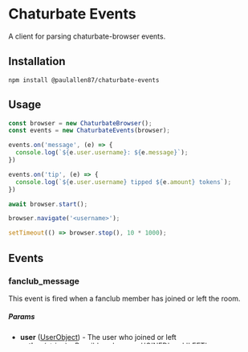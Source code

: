 Chaturbate Events
=========

A client for parsing chaturbate-browser events.

## Installation

```shell
npm install @paulallen87/chaturbate-events
```

## Usage

```javascript
const browser = new ChaturbateBrowser();
const events = new ChaturbateEvents(browser);

events.on('message', (e) => {
  console.log(`${e.user.username}: ${e.message}`);
})

events.on('tip', (e) => {
  console.log(`${e.user.username} tipped ${e.amount} tokens`);
})

await browser.start();

browser.navigate('<username>');

setTimeout(() => browser.stop(), 10 * 1000);
```

## Events

### **fanclub_message**

This event is fired when a fanclub member has joined or left the room.

##### Params
* **user** ([UserObject](#user-objects)) - The user who joined or left
* **action** (string) - Possible values are 'JOINED' and 'LEFT'

### **kick**

This event is fired when a user is kicked from the room.

##### Params
* **target** (string) - The username of the user who was kicked

### **message**

This event is fired when a chat message is received.

##### Params
* **user** ([UserObject](#user-objects)) - The user who sent the message
* **message** (string) - The content of the message

### **moderator_message**

This event is fired when a moderator has joined or left the room.

##### Params
* **user** ([UserObject](#user-objects)) - The user who joined or left
* **action** (string) - Possible values are 'JOINED' and 'LEFT'

### **notice**

This event is fired when a notice is received.

##### Params
* **message** (string) - The content of the notice message

### **purchase**

This event is fired when a purchase has been made.

##### Params
* **message** (string) - The content of the purchase message

### **room_message**

This event is fired when a room message is received (goal status updates).

##### Params
* **message** (string) - The content of the room message

### **silence**

This event is fired when a user is silenced.

##### Params
* **source** (string) - The username of the user that initiated the silence
* **target** (string) - The username of the user that has been silenced

### **tip**

This event is fired when a tip is received.

##### Params
* **user** ([UserObject](#user-objects)) - The user who sent the tip
* **amount** (number) - The amount of tokens received

## User Objects

This object represents a chatroom user.

##### Params
* **username** (string) - The username of the user
* **type** ([string](#user-types)) - The type of user (chat color)

##### User Types
* HOST - orange
* MODERATOR - red
* FANCLUB - green
* TIPPED_TONS - dark purple
* TIPPED_ALOT - light purple
* TIPPED_RECENTLY - dark blue
* HAS_TOKENS - light blue
* USER - grey

## Tests

```shell
npm test
```